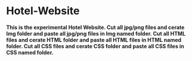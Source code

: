 # Hotel-Website
<b>This is the experimental Hotel Website. 
Cut all jpg/png files and cerate Img folder and paste all jpg/png files in Img named folder. 
Cut all HTML files and cerate HTML folder and paste all HTML files in HTML named folder. 
Cut all CSS files and cerate CSS folder and paste all CSS files in CSS named folder.</b>

